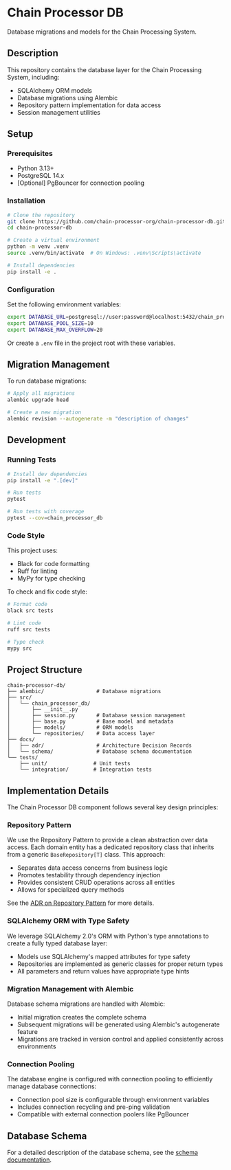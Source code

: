 # Chain Processor DB

Database migrations and models for the Chain Processing System.

## Description

This repository contains the database layer for the Chain Processing System, including:

- SQLAlchemy ORM models
- Database migrations using Alembic
- Repository pattern implementation for data access
- Session management utilities

## Setup

### Prerequisites

- Python 3.13+
- PostgreSQL 14.x
- [Optional] PgBouncer for connection pooling

### Installation

```bash
# Clone the repository
git clone https://github.com/chain-processor-org/chain-processor-db.git
cd chain-processor-db

# Create a virtual environment
python -m venv .venv
source .venv/bin/activate  # On Windows: .venv\Scripts\activate

# Install dependencies
pip install -e .
```

### Configuration

Set the following environment variables:

```bash
export DATABASE_URL=postgresql://user:password@localhost:5432/chain_processor
export DATABASE_POOL_SIZE=10
export DATABASE_MAX_OVERFLOW=20
```

Or create a `.env` file in the project root with these variables.

## Migration Management

To run database migrations:

```bash
# Apply all migrations
alembic upgrade head

# Create a new migration
alembic revision --autogenerate -m "description of changes"
```

## Development

### Running Tests

```bash
# Install dev dependencies
pip install -e ".[dev]"

# Run tests
pytest

# Run tests with coverage
pytest --cov=chain_processor_db
```

### Code Style

This project uses:
- Black for code formatting
- Ruff for linting
- MyPy for type checking

To check and fix code style:

```bash
# Format code
black src tests

# Lint code
ruff src tests

# Type check
mypy src
```

## Project Structure

```
chain-processor-db/
├── alembic/                 # Database migrations
├── src/
│   └── chain_processor_db/
│       ├── __init__.py
│       ├── session.py       # Database session management
│       ├── base.py          # Base model and metadata
│       ├── models/          # ORM models
│       └── repositories/    # Data access layer
├── docs/
│   ├── adr/                 # Architecture Decision Records
│   └── schema/              # Database schema documentation
└── tests/
    ├── unit/               # Unit tests
    └── integration/        # Integration tests
```

## Implementation Details

The Chain Processor DB component follows several key design principles:

### Repository Pattern

We use the Repository Pattern to provide a clean abstraction over data access. Each domain entity has a dedicated repository class that inherits from a generic `BaseRepository[T]` class. This approach:

- Separates data access concerns from business logic
- Promotes testability through dependency injection
- Provides consistent CRUD operations across all entities
- Allows for specialized query methods

See the [ADR on Repository Pattern](docs/adr/001_repository_pattern.md) for more details.

### SQLAlchemy ORM with Type Safety

We leverage SQLAlchemy 2.0's ORM with Python's type annotations to create a fully typed database layer:

- Models use SQLAlchemy's mapped attributes for type safety
- Repositories are implemented as generic classes for proper return types
- All parameters and return values have appropriate type hints

### Migration Management with Alembic

Database schema migrations are handled with Alembic:

- Initial migration creates the complete schema
- Subsequent migrations will be generated using Alembic's autogenerate feature
- Migrations are tracked in version control and applied consistently across environments

### Connection Pooling

The database engine is configured with connection pooling to efficiently manage database connections:

- Connection pool size is configurable through environment variables
- Includes connection recycling and pre-ping validation
- Compatible with external connection poolers like PgBouncer

## Database Schema

For a detailed description of the database schema, see the [schema documentation](docs/schema/database_schema.md). 